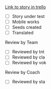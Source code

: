 [Link to story in trello](#)

- [ ] Story under test
- [ ] Mobile works
- [ ] Seeds created
- [ ] Translated

Review by Team
- [ ] Reviewed by tnt
- [ ] Reviewed by cla
- [ ] Reviewed by vok

Review by Coach
- [ ] Reviewed by sta
